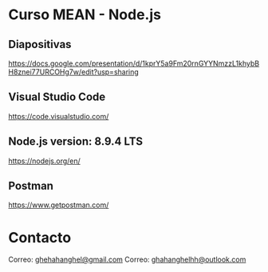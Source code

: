 # Curso MEAN - Node.js

## Diapositivas

https://docs.google.com/presentation/d/1kprY5a9Fm20rnGYYNmzzL1khybBH8znei77URCOHg7w/edit?usp=sharing

## Visual Studio Code

https://code.visualstudio.com/

## Node.js version: 8.9.4 LTS

https://nodejs.org/en/

## Postman

https://www.getpostman.com/

# Contacto

Correo: ghehahanghel@gmail.com
Correo: ghahanghelhh@outlook.com


